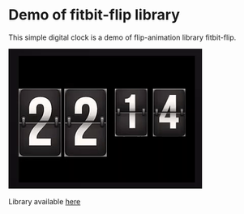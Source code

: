 # Demo of fitbit-flip library

This simple digital clock is a demo of flip-animation library fitbit-flip.

![Example](screenshot.gif "Example")

Library available [here](https://github.com/ygalanter/fitbit-flip)

